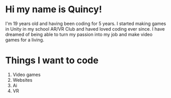# Hi my name is Quincy!

I'm 19 years old and having been coding for 5 years. I started making games in Unity in my school AR/VR Club and haved loved coding ever since. I have dreamed of being able to turn my passion into my job and make video games for a living.

# Things I want to code

<ol>
    <li>Video games</li>
    <li>Websites</li>
    <li>Ai</li>
    <li>VR</li>
</ol>
